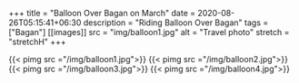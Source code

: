 +++
title = "Balloon Over Bagan on March"
date = 2020-08-26T05:15:41+06:30
description  = "Riding Balloon Over Bagan"
tags  = ["Bagan"]
[[images]]
  src  = "img/balloon1.jpg"
  alt  = "Travel photo"
  stretch = "stretchH"
+++

{{< pimg src ="/img/balloon1.jpg">}}
{{< pimg src ="/img/balloon2.jpg">}}
{{< pimg src ="/img/balloon3.jpg">}}
{{< pimg src ="/img/balloon4.jpg">}}
